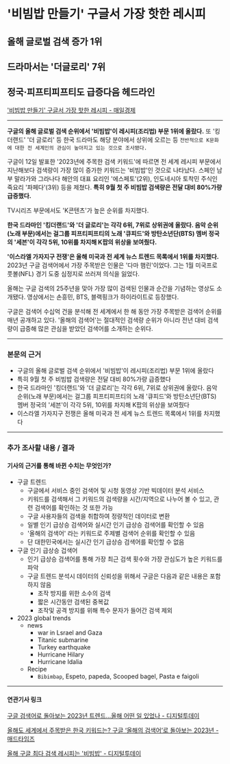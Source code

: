 # '비빔밥 만들기' 구글서 가장 핫한 레시피
## 올해 글로벌 검색 증가 1위
## 드라마서는 '더글로리' 7위
## 정국·피프티피프티도 급증다음 헤드라인
['비빔밥 만들기' 구글서 가장 핫한 레시피 - 매일경제](https://n.news.naver.com/article/newspaper/009/0005229081?date=20231213)

---

**구글의 올해 글로벌 검색 순위에서 '비빔밥'이 레시피(조리법) 부문 1위에 올랐다.** 또 '킹더랜드' '더 글로리' 등 한국 드라마도 해당 분야에서 상위에 오르는 등 `전반적으로 K문화에 대한 전 세계인의 관심이 높아지고 있는 것으로 조사됐다.`

구글이 12일 발표한 '2023년에 주목한 검색 키워드'에 따르면 전 세계 레시피 부문에서 지난해보다 검색량이 가장 많이 증가한 키워드는 '비빔밥'인 것으로 나타났다. 스페인 남부 말라가와 그라나다 해안의 대표 요리인 '에스페토'(2위), 인도네시아 토착민 주식인 죽요리 '파페다'(3위) 등을 제쳤다. **특히 9월 첫 주 비빔밥 검색량은 전달 대비 80%가량 급증했다.**

TV시리즈 부문에서도 'K콘텐츠'가 높은 순위를 차지했다.

**한국 드라마인 '킹더랜드'와 '더 글로리'는 각각 6위, 7위로 상위권에 올랐다. 음악 순위(노래 부문)에서는 걸그룹 피프티피프티의 노래 '큐피드'와 방탄소년단(BTS) 멤버 정국의 '세븐'이 각각 5위, 10위를 차지해 K팝의 위상을 보여줬다.**

**'이스라엘 가자지구 전쟁'은 올해 미국과 전 세계 뉴스 트렌드 목록에서 1위를 차지했다.** 2023년 구글 검색어에서 가장 주목받은 인물은 '다마 햄린'이었다. 그는 1월 미국프로풋볼(NFL) 경기 도중 심정지로 쓰러져 의식을 잃었다.

올해는 구글 검색의 25주년을 맞아 가장 많이 검색된 인물과 순간을 기념하는 영상도 소개됐다. 영상에서는 손흥민, BTS, 블랙핑크가 하이라이트로 등장했다.

구글은 검색어 수십억 건을 분석해 전 세계에서 한 해 동안 가장 주목받은 검색어 순위를 매년 공개하고 있다. '올해의 검색어'는 절대적인 검색량 순위가 아니라 전년 대비 검색량이 급증해 많은 관심을 받았던 검색어를 소개하는 순위다.


---

### 본문의 근거 

* 구글의 올해 글로벌 검색 순위에서 '비빔밥'이 레시피(조리법) 부문 1위에 올랐다
* 특히 9월 첫 주 비빔밥 검색량은 전달 대비 80%가량 급증했다
* 한국 드라마인 '킹더랜드'와 '더 글로리'는 각각 6위, 7위로 상위권에 올랐다. 음악 순위(노래 부문)에서는 걸그룹 피프티피프티의 노래 '큐피드'와 방탄소년단(BTS) 멤버 정국의 '세븐'이 각각 5위, 10위를 차지해 K팝의 위상을 보여줬다
* 이스라엘 가자지구 전쟁은 올해 미국과 전 세계 뉴스 트렌드 목록에서 1위를 차지했다

---

### 추가 조사할 내용 / 결과 
#### 기사의 근거를 통해 바뀐 수치는 무엇인가?

* 구글 트렌드 
    * 구글에서 서비스 중인 검색어 및 시청 동영상 기반 빅데이터 분석 서비스
    * 키워드를 검색해서 그 키워드의 검색량을 시간/지역으로 나누어 볼 수 있고, 관련 검색어를 확인하는 것 또한 가능
    * 구글 사용자들의 검색을 취합하여 정량적인 데이터로 변환
    * 일별 인기 급상승 검색어와 실시간 인기 급상승 검색어를 확인할 수 있음
    * '올해의 검색어' 라는 키워드로 주제별 검색어 순위를 확인할 수 있음
    * 단 대한민국에서는 실시간 인기 급상승 검색어를 확인할 수 없음
* 구글 인기 급상승 겁색어
    * 인기 급상승 검색어를 통해 가장 최근 검색 횟수와 가장 관심도가 높은 키워드를 파악
    * 구글 트렌드 분석시 데이터의 신뢰성을 위해서 구글은 다음과 같은 내용은 포함하지 않음
        * 조작 방지를 위한 소수의 검색
        * 짧은 시간동안 검색된 중복값
        * 조작및 공격 방지를 위해 특수 문자가 들어간 검색 제외  
* 2023 global trends
    * news
        * war in Lsrael and Gaza
        * Titanic submarine
        * Turkey earthquake
        * Hurricane Hilary
        * Hurricane Idalia
    * Recipe
        * `Bibimbap`, Espeto, papeda, Scooped bagel, Pasta e faigoli


--- 

#### 연관기사 링크

[구글 검색어로 돌아보는 2023년 트렌드…올해 어떤 일 있었나 - 디지털투데이](https://www.digitaltoday.co.kr/news/articleView.html?idxno=497844)

[올해도 세계에서 주목받은 한국 키워드는? 구글 ‘올해의 검색어’로 돌아보는 2023년 - 매드타임즈](https://www.madtimes.org/news/articleView.html?idxno=19354)

[올해 구글 최다 검색 레시피는 '비빔밥' - 디지털투데이](https://www.digitaltoday.co.kr/news/articleView.html?idxno=497776)
